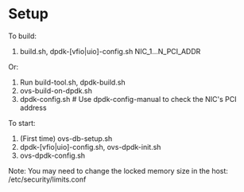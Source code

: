 Setup
==

To build:

1. build.sh, dpdk-[vfio|uio]-config.sh NIC_1...N_PCI_ADDR

Or:

1. Run build-tool.sh, dpdk-build.sh
2. ovs-build-on-dpdk.sh
3. dpdk-config.sh # Use dpdk-config-manual to check the NIC's PCI address

To start:

1. (First time) ovs-db-setup.sh
2. dpdk-[vfio|uio]-config.sh, ovs-dpdk-init.sh
3. ovs-dpdk-config.sh

Note: You may need to change the locked memory size in the host: /etc/security/limits.conf
